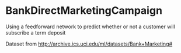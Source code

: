 # BankDirectMarketingCampaign
Using a feedforward network to predict whether or not a customer will subscribe a term deposit

Dataset from http://archive.ics.uci.edu/ml/datasets/Bank+Marketing#
